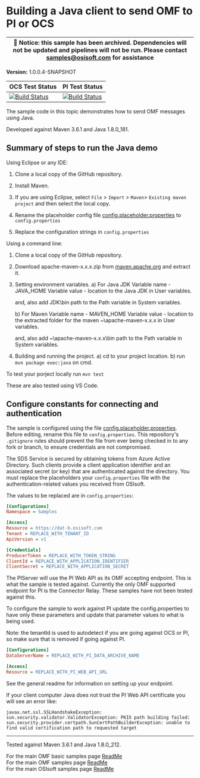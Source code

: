 # Building a Java client to send OMF to PI or OCS

| :loudspeaker: **Notice**: this sample has been archived.  Dependencies will not be updated and pipelines will not be run. Please contact samples@osisoft.com for assistance |
| -----------------------------------------------------------------------------------------------|


**Version:** 1.0.0.4-SNAPSHOT

| OCS Test Status                                                                                                                                                                                                                                                                                                                                              | PI Test Status                                                                                                                                                                                                                                                                                                                                                  |
| ------------------------------------------------------------------------------------------------------------------------------------------------------------------------------------------------------------------------------------------------------------------------------------------------------------------------------------------------------------ | --------------------------------------------------------------------------------------------------------------------------------------------------------------------------------------------------------------------------------------------------------------------------------------------------------------------------------------------------------------- |
| [![Build Status](https://dev.azure.com/osieng/engineering/_apis/build/status/product-readiness/OMF/osisoft.sample-omf-basic_api-java?repoName=osisoft%2Fsample-omf-basic_api-java&branchName=main&jobName=Tests_OCS)](https://dev.azure.com/osieng/engineering/_build/latest?definitionId=2636&repoName=osisoft%2Fsample-omf-basic_api-java&branchName=main) | [![Build Status](https://dev.azure.com/osieng/engineering/_apis/build/status/product-readiness/OMF/osisoft.sample-omf-basic_api-java?repoName=osisoft%2Fsample-omf-basic_api-java&branchName=main&jobName=Tests_OnPrem)](https://dev.azure.com/osieng/engineering/_build/latest?definitionId=2636&repoName=osisoft%2Fsample-omf-basic_api-java&branchName=main) |

The sample code in this topic demonstrates how to send OMF messages using Java.

Developed against Maven 3.6.1 and Java 1.8.0_181.

## Summary of steps to run the Java demo

Using Eclipse or any IDE:

1. Clone a local copy of the GitHub repository.

2. Install Maven.

3. If you are using Eclipse, select `File` > `Import` >
   `Maven`> `Existing maven project` and then select the local
   copy.

4. Rename the placeholder config file [config.placeholder.properties](config.placeholder.properties) to `config.properties`

5. Replace the configuration strings in `config.properties`

Using a command line:

1. Clone a local copy of the GitHub repository.

2. Download apache-maven-x.x.x.zip from [maven.apache.org](https://maven.apache.org) and extract it.

3. Setting environment variables.
   a) For Java JDK
   Variable name - JAVA_HOME
   Variable value - location to the Java JDK in User variables.

   and, also add JDK\bin path to the Path variable in System variables.

   b) For Maven
   Variable name - MAVEN_HOME
   Variable value - location to the extracted folder for the
   maven ~\apache-maven-x.x.x in User variables.

   and, also add ~\apache-maven-x.x.x\bin path to the Path variable in System variables.

4. Building and running the project.
   a) cd to your project location.
   b) run `mvn package exec:java` on cmd.

To test your porject locally run `mvn test`

These are also tested using VS Code.

## Configure constants for connecting and authentication

The sample is configured using the file [config.placeholder.properties](config.placeholder.properties). Before editing, rename this file to `config.properties`. This repository's `.gitignore` rules should prevent the file from ever being checked in to any fork or branch, to ensure credentials are not compromised.

The SDS Service is secured by obtaining tokens from Azure Active Directory. Such clients provide a client application identifier and an associated secret (or key) that are authenticated against the directory. You must replace the placeholders your `config.properties` file with the authentication-related values you received from OSIsoft.

The values to be replaced are in `config.properties`:

```ini
[Configurations]
Namespace = Samples

[Access]
Resource = https://dat-b.osisoft.com
Tenant = REPLACE_WITH_TENANT_ID
ApiVersion = v1

[Credentials]
ProducerToken = REPLACE_WITH_TOKEN_STRING
ClientId = REPLACE_WITH_APPLICATION_IDENTIFIER
ClientSecret = REPLACE_WITH_APPLICATION_SECRET
```

The PIServer will use the PI Web API as its OMF accepting endpoint. This is what the sample is tested against. Currently the only OMF supported endpoint for PI is the Connector Relay. These samples have not been tested against this.

To configure the sample to work against PI update the config.properties to have only these parameters and update that parameter values to what is being used.

Note: the tenantId is used to autodetect if you are going against OCS or PI, so make sure that is removed if going against PI.

```ini
[Configurations]
DataServerName = REPLACE_WITH_PI_DATA_ARCHIVE_NAME

[Access]
Resource = REPLACE_WITH_PI_WEB_API_URL
```

See the general readme for information on setting up your endpoint.

If your client computer Java does not trust the PI Web API certificate you will see an error like:

```shell
javax.net.ssl.SSLHandshakeException: sun.security.validator.ValidatorException: PKIX path building failed: sun.security.provider.certpath.SunCertPathBuilderException: unable to find valid certification path to requested target
```

---

Tested against Maven 3.6.1 and Java 1.8.0_212.

For the main OMF basic samples page [ReadMe](https://github.com/osisoft/OSI-Samples-OMF/blob/main/docs/OMF_BASIC_README.md)  
For the main OMF samples page [ReadMe](https://github.com/osisoft/OSI-Samples-OMF)  
For the main OSIsoft samples page [ReadMe](https://github.com/osisoft/OSI-Samples)
